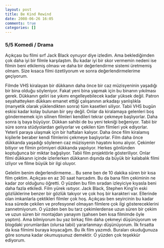 ```yaml
---
layout: post
title: Be Kind Rewind
date: 2008-06-26 16:05
comments: true
categories: []
---
```

<h3>5/5 Komedi / Drama</h3> <p>Açıkçası bu filmi sırf Jack Black oynuyor diye izledim. Ama beklediğimden çok daha iyi bir filmle karşılaştım. Bu kadar iyi bir skor vermemin nedeni ise filmin beni etkilemiş olması ve daha bir değerlendirme sistemi üretmemiş olmam. Size kısaca filmi özetliyorum ve sonra değerlendirmelerime geçiyorum.  </p><p>Filmde VHS kiralayan bir dükkanın daha önce bir caz müzisyeninin yaşadığı bir bina olduğu söyleniyor. Fakat yeni bina yapmak için bu binanın yıkılması gerek. Dükkanın geliri ise yıkımı engelleyebilecek kadar yüksek değil. Patron seyahatteyken dükkanı emanet ettiği çalışanının arkadaşı yanlışlıkla (manyetik olarak yüklendikten sonra) tüm kasetleri siliyor. Tabii VHS bugün eskisi kadar kolay bulunan bir şey değil. Onlar da kiralamaya gelenleri boş göndermemek için silinen filmleri kendileri tekrar çekmeye başlıyorlar. Daha sonra iş baya büyüyor. Dükkan sahibi de bu yeni tekniği beğeniyor. Tabii bir süre sonra stüdyolardan geliyorlar ve çekilen tüm filmleri yok ediyorlar. Yeterli paraya ulaşmak için bir haftaları kalıyor. Daha önce film kiralamış kişilerle beraber kendi filmlerini çekmeye başlıyorlar. Film daha önce dükkanda yaşadığı söylenen caz müzisyenin hayatını konu alıyor. Çekimler bitiyor ve filmin prömiyeri dükkanda yapılıyor. Herkes gönlünden koptuğunca bir miktar bağışlıyor. Tabii film projektörle gösteriliyor. Onlar filmi dükkanın içinde izlerlerken dükkanın dışında da büyük bir kalabalık filmi izliyor ve filme büyük bir ilgi oluyor.  </p><p>Gelelim benim değerlendirmeme… Bu sene ben de 10 dakika süren bir kısa film çektim. Açıkçası en az 30 saat harcadım. Bu da bana film çekiminin ne kadar zor olduğunu öğretti. O yüzden bu film sıradan izleyiciye kıyasla beni daha fazla etkiledi. Film yürek ısıtıyor. Jack Black, Stephen King’in eski gözlüklerine benzer bir gözlük takıyor ve çok hoş bir karakteri var. Ellerinde olan imkanlarla çektikleri filmler çok hoş. Açıkçası ben seyircinin bu kadar kısa sürede çekilen ve profesyonel olmayan filmlere çok ilgi göstereceklerini zannetmiyorum. O yüzden ben bu tarz çekimlerdense uzun süren bir çekim ve uzun süren bir montajdan yanayım (şahsen ben kısa filmimde öyle yaptım). Ama bilmiyorum bu yaz birkaç film daha çekmeyi düşünüyorum ve blogdaki yorumlardan (olursa tabii) yararlanmayı düşünüyorum. İlk fırsatta da kısa filmimi buraya koyacağım. Bu ilk film yazımdı. Buraları okuduğunuza göre sonuna kadar okumuşsunuz demektir. O yüzden çok teşekkür ediyorum. </p>
